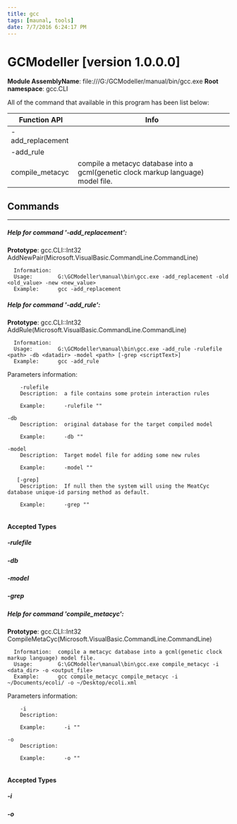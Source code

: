 ```yaml
---
title: gcc
tags: [maunal, tools]
date: 7/7/2016 6:24:17 PM
---
```

# GCModeller [version 1.0.0.0]
**Module AssemblyName**: file:///G:/GCModeller/manual/bin/gcc.exe
**Root namespace**: gcc.CLI


All of the command that available in this program has been list below:

|Function API|Info|
|------------|----|
|-add_replacement||
|-add_rule||
|compile_metacyc|compile a metacyc database into a gcml(genetic clock markup language) model file.|

## Commands
--------------------------
##### Help for command '-add_replacement':

**Prototype**: gcc.CLI::Int32 AddNewPair(Microsoft.VisualBasic.CommandLine.CommandLine)

```
  Information:  
  Usage:        G:\GCModeller\manual\bin\gcc.exe -add_replacement -old <old_value> -new <new_value>
  Example:      gcc -add_replacement 
```

##### Help for command '-add_rule':

**Prototype**: gcc.CLI::Int32 AddRule(Microsoft.VisualBasic.CommandLine.CommandLine)

```
  Information:  
  Usage:        G:\GCModeller\manual\bin\gcc.exe -add_rule -rulefile <path> -db <datadir> -model <path> [-grep <scriptText>]
  Example:      gcc -add_rule 
```



  Parameters information:
```
    -rulefile
    Description:  a file contains some protein interaction rules

    Example:      -rulefile ""

-db
    Description:  original database for the target compiled model

    Example:      -db ""

-model
    Description:  Target model file for adding some new rules

    Example:      -model ""

   [-grep]
    Description:  If null then the system will using the MeatCyc database unique-id parsing method as default.

    Example:      -grep ""


```

#### Accepted Types
##### -rulefile
##### -db
##### -model
##### -grep
##### Help for command 'compile_metacyc':

**Prototype**: gcc.CLI::Int32 CompileMetaCyc(Microsoft.VisualBasic.CommandLine.CommandLine)

```
  Information:  compile a metacyc database into a gcml(genetic clock markup language) model file.
  Usage:        G:\GCModeller\manual\bin\gcc.exe compile_metacyc -i <data_dir> -o <output_file>
  Example:      gcc compile_metacyc compile_metacyc -i ~/Documents/ecoli/ -o ~/Desktop/ecoli.xml
```



  Parameters information:
```
    -i
    Description:  

    Example:      -i ""

-o
    Description:  

    Example:      -o ""


```

#### Accepted Types
##### -i
##### -o
